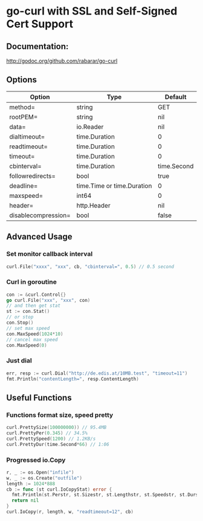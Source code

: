 # go-curl with SSL and Self-Signed Cert Support

## Documentation:

http://godoc.org/github.com/rabarar/go-curl

## Options

| Option              | Type                        | Default       |
|-------------------- |---------------------------- |-------------  |
| method=             | string                      | GET           |
| rootPEM=            | string                      | nil           |
| data=               | io.Reader                   | nil           |
| dialtimeout=        | time.Duration               | 0             |
| readtimeout=        | time.Duration               | 0             |
| timeout=            | time.Duration               | 0             |
| cbinterval=         | time.Duration               | time.Second   |
| followredirects=    | bool                        | true          |
| deadline=           | time.Time or time.Duration  | 0             |
| maxspeed=           | int64                       | 0             |
| header=             | http.Header                 | nil           |
| disablecompression= | bool                        | false         |

## Advanced Usage

### Set monitor callback interval
```go
curl.File("xxxx", "xxx", cb, "cbinterval=", 0.5) // 0.5 second
```
### Curl in goroutine
```go
con := &curl.Control{}
go curl.File("xxx", "xxx", con)
// and then get stat
st := con.Stat()
// or stop
con.Stop()
// set max speed
con.MaxSpeed(1024*10)
// cancel max speed
con.MaxSpeed(0)
```
### Just dial
```go
err, resp := curl.Dial("http://de.edis.at/10MB.test", "timeout=11")
fmt.Println("contentLength=", resp.ContentLength)
```
## Useful Functions

### Functions format size, speed pretty
```go
curl.PrettySize(100000000)) // 95.4MB
curl.PrettyPer(0.345) // 34.5%
curl.PrettySpeed(1200) // 1.2KB/s
curl.PrettyDur(time.Second*66) // 1:06
```
### Progressed io.Copy
```go
r, _ := os.Open("infile")
w, _ := os.Create("outfile")
length := 1024*888
cb := func (st curl.IoCopyStat) error {
  fmt.Println(st.Perstr, st.Sizestr, st.Lengthstr, st.Speedstr, st.Durstr)
  return nil
}
curl.IoCopy(r, length, w, "readtimeout=12", cb)
```
